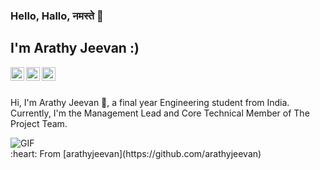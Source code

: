 ### Hello, Hallo, नमस्ते 👋
## I'm Arathy Jeevan :)

<a href="https://twitter.com">
  <img align="left" alt="Arathy Jeevan | Twitter" width="22px" src="https://cdn.jsdelivr.net/npm/simple-icons@v3/icons/twitter.svg" />
</a>
<a href="https://www.linkedin.com/in/arathy-jeevan">
  <img align="left" alt="Arathy's LinkdeIN" width="22px" src="https://cdn.jsdelivr.net/npm/simple-icons@v3/icons/linkedin.svg" />
</a>
<a href="https://www.instagram.com/aj_onthefloor/">
  <img align="left" alt="Arathy Jeevan's Instagram" width="22px" src="https://cdn.jsdelivr.net/npm/simple-icons@v3/icons/instagram.svg" />
</a>


<br />
<br />

Hi, I'm Arathy Jeevan 🙍, a final year Engineering student from India. Currently, I'm the Management Lead and Core Technical Member of The Project Team. 

  <img align="center" alt="GIF" src="https://media.giphy.com/media/L1R1tvI9svkIWwpVYr/giphy.gif" />
 
 <br />
:heart: From [arathyjeevan](https://github.com/arathyjeevan)

